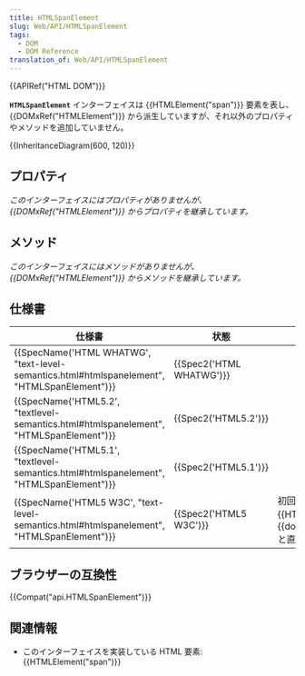 ```yaml
---
title: HTMLSpanElement
slug: Web/API/HTMLSpanElement
tags:
  - DOM
  - DOM Reference
translation_of: Web/API/HTMLSpanElement
---
```

{{APIRef("HTML DOM")}}

**`HTMLSpanElement`** インターフェイスは {{HTMLElement("span")}} 要素を表し、 {{DOMxRef("HTMLElement")}} から派生していますが、それ以外のプロパティやメソッドを追加していません。

{{InheritanceDiagram(600, 120)}}

## プロパティ

_このインターフェイスにはプロパティがありませんが、 {{DOMxRef("HTMLElement")}} からプロパティを継承しています。_

## メソッド

_このインターフェイスにはメソッドがありませんが、 {{DOMxRef("HTMLElement")}} からメソッドを継承しています。_

## 仕様書

| 仕様書                                                                                                                   | 状態                             | 備考                                                                                                               |
| ------------------------------------------------------------------------------------------------------------------------ | -------------------------------- | ------------------------------------------------------------------------------------------------------------------ |
| {{SpecName('HTML WHATWG', "text-level-semantics.html#htmlspanelement", "HTMLSpanElement")}} | {{Spec2('HTML WHATWG')}} |                                                                                                                    |
| {{SpecName('HTML5.2', "textlevel-semantics.html#htmlspanelement", "HTMLSpanElement")}}     | {{Spec2('HTML5.2')}}     |                                                                                                                    |
| {{SpecName('HTML5.1', "textlevel-semantics.html#htmlspanelement", "HTMLSpanElement")}}     | {{Spec2('HTML5.1')}}     |                                                                                                                    |
| {{SpecName('HTML5 W3C', "text-level-semantics.html#htmlspanelement", "HTMLSpanElement")}} | {{Spec2('HTML5 W3C')}}     | 初回定義。これ以前は {{HTMLElement("span")}} は {{domxref("HTMLElement")}} と直接紐付いていた。 |

## ブラウザーの互換性

{{Compat("api.HTMLSpanElement")}}

## 関連情報

- このインターフェイスを実装している HTML 要素: {{HTMLElement("span")}}
